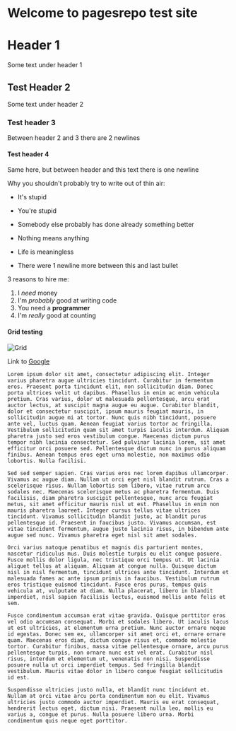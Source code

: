 # Welcome to pagesrepo test site
# Header 1
Some text under header 1
## Test Header 2
Some text under header 2


### Test header 3
Between header 2 and 3 there are 2 newlines


#### Test header 4

Same here, but between header and this text there is one newline

Why you shouldn't probably try to write out of thin air:
- It's stupid
- You're stupid
- Somebody else probably has done already something better
- Nothing means anything
- Life is meaningless

- There were 1 newline more between this and last bullet

3 reasons to hire me:
1. I *need* money
2. I'm _probably_ good at writing code
3. You need a **programmer**
4. I'm *really* good at counting

#### Grid testing
![Grid](https://i.gyazo.com/d7ac61e68c0a50e070447b084f32a9cb.gif)

Link to [Google](https://google.com)

```
Lorem ipsum dolor sit amet, consectetur adipiscing elit. Integer varius pharetra augue ultricies tincidunt. Curabitur in fermentum eros. Praesent porta tincidunt elit, non sollicitudin diam. Donec porta ultrices velit ut dapibus. Phasellus in enim ac enim vehicula pretium. Cras varius, dolor ut malesuada pellentesque, arcu erat auctor lectus, at suscipit magna augue eu augue. Curabitur blandit, dolor et consectetur suscipit, ipsum mauris feugiat mauris, in sollicitudin augue mi at tortor. Nunc quis nibh tincidunt, posuere ante vel, luctus quam. Aenean feugiat varius tortor ac fringilla. Vestibulum sollicitudin quam sit amet turpis iaculis interdum. Aliquam pharetra justo sed eros vestibulum congue. Maecenas dictum purus tempor nibh lacinia consectetur. Sed pulvinar lacinia lorem, sit amet efficitur orci posuere sed. Pellentesque dictum nunc in purus aliquam finibus. Aenean tempus eros eget urna molestie, non maximus odio lobortis. Nulla facilisi.

Sed sed semper sapien. Cras varius eros nec lorem dapibus ullamcorper. Vivamus ac augue diam. Nullam ut orci eget nisl blandit rutrum. Cras a scelerisque risus. Nullam lobortis sem libero, vitae rutrum arcu sodales nec. Maecenas scelerisque metus ac pharetra fermentum. Duis facilisis, diam pharetra suscipit pellentesque, nunc arcu feugiat metus, sit amet efficitur mauris nisl ut est. Phasellus in enim non mauris pharetra laoreet. Integer cursus tellus vitae ultrices tincidunt. Vivamus sollicitudin blandit justo, ac blandit purus pellentesque id. Praesent in faucibus justo. Vivamus accumsan, est vitae tincidunt fermentum, augue justo lacinia risus, in bibendum ante augue sed nunc. Vivamus pharetra eget nisl sit amet sodales.

Orci varius natoque penatibus et magnis dis parturient montes, nascetur ridiculus mus. Duis molestie turpis eu elit congue posuere. Fusce mollis dolor ligula, nec tristique orci tempus ut. Ut lacinia aliquet tellus at aliquam. Aliquam at congue nulla. Quisque dictum nisl in nisl fermentum, tincidunt ultrices ante tincidunt. Interdum et malesuada fames ac ante ipsum primis in faucibus. Vestibulum rutrum eros tristique euismod tincidunt. Fusce eros purus, tempus quis vehicula at, vulputate at diam. Nulla placerat, libero in blandit imperdiet, nisl sapien facilisis lectus, euismod mollis ante felis et sem.

Fusce condimentum accumsan erat vitae gravida. Quisque porttitor eros vel odio accumsan consequat. Morbi et sodales libero. Ut iaculis lacus ut est ultricies, at elementum urna pretium. Nunc auctor ornare neque id egestas. Donec sem ex, ullamcorper sit amet orci et, ornare ornare quam. Maecenas eros diam, dictum congue risus et, commodo molestie tortor. Curabitur finibus, massa vitae pellentesque ornare, arcu purus pellentesque turpis, non ornare nunc est vel erat. Curabitur nisl risus, interdum et elementum ut, venenatis non nisi. Suspendisse posuere nulla ut orci imperdiet tempus. Sed fringilla blandit vestibulum. Mauris vitae dolor in libero congue feugiat sollicitudin id est.

Suspendisse ultricies justo nulla, et blandit nunc tincidunt et. Nullam at orci vitae arcu porta condimentum non eu elit. Vivamus ultricies justo commodo auctor imperdiet. Mauris eu erat consequat, hendrerit lectus eget, dictum nisi. Praesent nulla leo, mollis eu varius a, congue et purus. Nulla posuere libero urna. Morbi condimentum quis neque eget porttitor.
```
